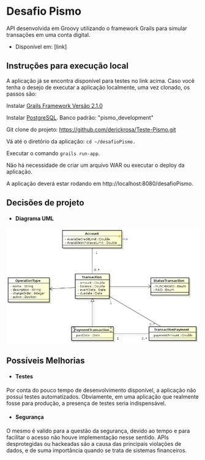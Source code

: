 # Desafio Pismo

API desenvolvida em Groovy utilizando o framework Grails para simular transações em uma conta digital.

+ Disponível em: [link]

## Instruções para execução local

A aplicação já se encontra disponível para testes no link acima. Caso vocẽ tenha o desejo de executar a aplicação localmente, uma vez clonado, os passos são:

Instalar <a href="https://docs.grails.org/latest/guide/gettingStarted.html">Grails Framework Versão 2.1.0</a>

Instalar <a href="https://www.postgresql.org/download/">PostgreSQL</a>. Banco padrão: "pismo_development"

Git clone do projeto: https://github.com/derickrosa/Teste-Pismo.git

Vá até o diretório da aplicação: ```cd ~/desafioPismo.```

Executar o comando ```grails run-app```.

Não há necessidade de criar um arquivo WAR ou executar o deploy da aplicação.

A aplicação deverá estar rodando em http://localhost:8080/desafioPismo.

## Decisões de projeto

+ #### Diagrama UML

<p align="center">
  <img src="https://github.com/derickrosa/Teste-Pismo/blob/master/diagrama_classes_account.png">
</p>

## Possíveis Melhorias

+ #### Testes

Por conta do pouco tempo de desenvolvimento disponível, a aplicação não possui testes automatizados. Obviamente, em uma aplicação que realmente fosse para produção, a presença de testes seria indispensável.

+ #### Segurança

O mesmo é valído para a questão da segurança, devido ao tempo e para facilitar o acesso não houve implementação nesse sentido. APIs desprotegidas ou hackeadas são a causa das principais violações de dados, e de suma importância quando se trata de sistemas financeiros.
